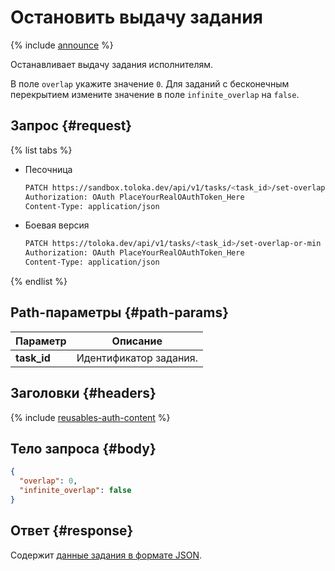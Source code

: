 # Остановить выдачу задания

{% include [announce](../_includes/announce.md) %}

Останавливает выдачу задания исполнителям.

В поле `overlap` укажите значение `0`. Для заданий с бесконечным перекрытием измените значение в поле `infinite_overlap` на `false`.

## Запрос {#request}

{% list tabs %}

- Песочница

    ```bash
    PATCH https://sandbox.toloka.dev/api/v1/tasks/<task_id>/set-overlap-or-min
    Authorization: OAuth PlaceYourRealOAuthToken_Here
    Content-Type: application/json
    ```

- Боевая версия

    ```bash
    PATCH https://toloka.dev/api/v1/tasks/<task_id>/set-overlap-or-min
    Authorization: OAuth PlaceYourRealOAuthToken_Here
    Content-Type: application/json
    ```

{% endlist %}

## Path-параметры {#path-params}

Параметр | Описание
----- | -----
**task_id** | Идентификатор задания.

## Заголовки {#headers}

{% include [reusables-auth-content](../_includes/reusables/id-reusables/auth-content.md) %}

## Тело запроса {#body}

```json
{
  "overlap": 0,
  "infinite_overlap": false
}
```

## Ответ {#response}

Содержит [данные задания в формате JSON](create-task.md#body).